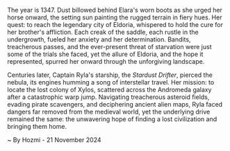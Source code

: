 
The year is 1347.  Dust billowed behind Elara's worn boots as she urged her horse onward, the setting sun painting the rugged terrain in fiery hues.  Her quest: to reach the legendary city of Eldoria, whispered to hold the cure for her brother's affliction.  Each creak of the saddle, each rustle in the undergrowth, fueled her anxiety and her determination.  Bandits, treacherous passes, and the ever-present threat of starvation were just some of the trials she faced, yet the allure of Eldoria, and the hope it represented, spurred her onward through the unforgiving landscape.

Centuries later, Captain Ryla's starship, the *Stardust Drifter*, pierced the nebula, its engines humming a song of interstellar travel.  Her mission: to locate the lost colony of Xylos, scattered across the Andromeda galaxy after a catastrophic warp jump.  Navigating treacherous asteroid fields, evading pirate scavengers, and deciphering ancient alien maps, Ryla faced dangers far removed from the medieval world, yet the underlying drive remained the same: the unwavering hope of finding a lost civilization and bringing them home.

~ By Hozmi - 21 November 2024
